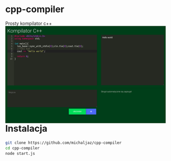# cpp-compiler
Prosty kompilator c++<br>
<img src="screenshot.png"
     alt="Screenshot"
     style="float: left; margin-right: 10px;" />

<h1>Instalacja</h1>

```bash
git clone https://github.com/michaljaz/cpp-compiler
cd cpp-compiler
node start.js
```

